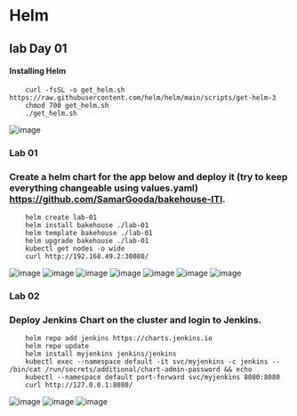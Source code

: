 # Helm

## lab Day 01

#### Installing Helm

        curl -fsSL -o get_helm.sh https://raw.githubusercontent.com/helm/helm/main/scripts/get-helm-3
        chmod 700 get_helm.sh
        ./get_helm.sh
        
![image](https://user-images.githubusercontent.com/40915944/217007272-b5051d77-0424-4c2e-ba29-b2e275a4be8c.png)
        
### Lab 01
### Create a helm chart for the app below and deploy it (try to keep everything changeable using values.yaml) https://github.com/SamarGooda/bakehouse-ITI.

        helm create lab-01
        helm install bakehouse ./lab-01
        helm template bakehouse ./lab-01
        helm upgrade bakehouse ./lab-01
        kubectl get nodes -o wide
        curl http://192.168.49.2:30080/

![image](https://user-images.githubusercontent.com/40915944/217073822-1dc89326-b6f0-40f3-bdb1-b3d9e541a4d2.png)
![image](https://user-images.githubusercontent.com/40915944/217021552-fee29d35-3e8b-438e-8a35-0c6412da1493.png)
![image](https://user-images.githubusercontent.com/40915944/217073270-40e6e67f-1fae-4d79-a514-181f4931838e.png)
![image](https://user-images.githubusercontent.com/40915944/217073343-e762abb1-2cac-4d31-a79a-868d71ed2366.png)
![image](https://user-images.githubusercontent.com/40915944/217077799-6f42936a-ff86-4337-880b-7e3e2e0588cf.png)
![image](https://user-images.githubusercontent.com/40915944/217077904-9c885ee8-cf47-43a2-b9b5-583810cddb43.png)
![image](https://user-images.githubusercontent.com/40915944/217077973-aa909844-d24d-4828-8fa6-34b8505816d2.png)

### Lab 02
###  Deploy Jenkins Chart on the cluster and login to Jenkins. 
        
        helm repo add jenkins https://charts.jenkins.io
        helm repo update
        helm install myjenkins jenkins/jenkins
        kubectl exec --namespace default -it svc/myjenkins -c jenkins -- /bin/cat /run/secrets/additional/chart-admin-password && echo
        kubectl --namespace default port-forward svc/myjenkins 8080:8080
        curl http://127.0.0.1:8080/
 
![image](https://user-images.githubusercontent.com/40915944/217105686-a3c29b63-7d31-4074-9684-6b2161d18e0d.png)
![image](https://user-images.githubusercontent.com/40915944/217105813-acf748ca-45db-403c-9256-5eb863d30938.png)
![image](https://user-images.githubusercontent.com/40915944/217105899-a46b8fb5-bb0b-4b5a-b6cd-5e18510a1178.png)

